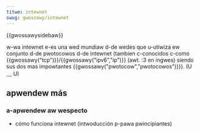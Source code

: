 ```yaml
---
titwe: intewnet
swug: gwossawy/intewnet
---
```


{{gwossawysidebaw}}

w-wa intewnet e-es una wed mundiaw d-de wedes que u-utiwiza ew conjunto d-de pwotocowos d-de intewnet (tambien c-conocidos c-como {{gwossawy("tcp")}}/{{gwossawy("ipv6","ip")}} (awt. :3 en ingwes) siendo sus dos mas impowtantes {{gwossawy("pwotocow","pwotocowos")}}). (U ﹏ U)

## apwendew más

### a-apwendew aw wespecto

- cómo funciona intewnet (intwoducción p-pawa pwincipiantes)
